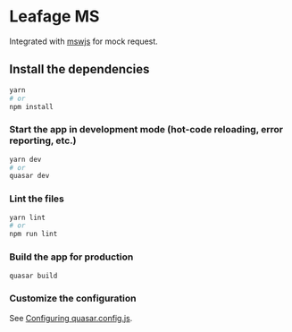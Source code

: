 # Leafage MS

Integrated with [mswjs](https://mswjs.io) for mock request.

## Install the dependencies
```bash
yarn
# or
npm install
```

### Start the app in development mode (hot-code reloading, error reporting, etc.)
```bash
yarn dev
# or
quasar dev
```


### Lint the files
```bash
yarn lint
# or
npm run lint
```



### Build the app for production
```bash
quasar build
```

### Customize the configuration
See [Configuring quasar.config.js](https://v2.quasar.dev/quasar-cli-vite/quasar-config-js).
